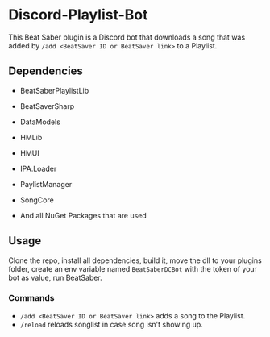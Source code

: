 # Discord-Playlist-Bot

This Beat Saber plugin is a Discord bot that downloads a song that was added by `/add <BeatSaver ID or BeatSaver link>` to a Playlist.

## Dependencies

* BeatSaberPlaylistLib
* BeatSaverSharp
* DataModels
* HMLib
* HMUI
* IPA.Loader
* PaylistManager
* SongCore

* And all NuGet Packages that are used

## Usage

Clone the repo, install all dependencies, build it, move the dll to your plugins folder, create an env variable named `BeatSaberDCBot` with the token of your bot as value, run BeatSaber.

### Commands
* `/add <BeatSaver ID or BeatSaver link>` adds a song to the Playlist.
* `/reload` reloads songlist in case song isn't showing up.